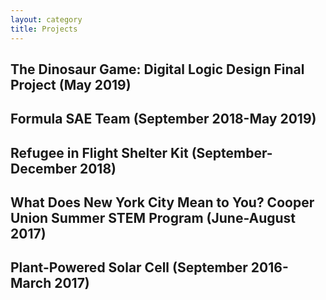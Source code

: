 ```yaml
---
layout: category
title: Projects
---
```


<h2>The Dinosaur Game: Digital Logic Design Final Project (May 
2019)</h2>

<h2>Formula SAE Team (September 2018-May 2019)</h2>

<h2>Refugee in Flight Shelter Kit (September-December 2018)</h2>

<h2>What Does New York City Mean to You? Cooper Union Summer STEM 
Program (June-August 2017) </h2>

<h2>Plant-Powered Solar Cell (September 2016-March 2017)</h2>

